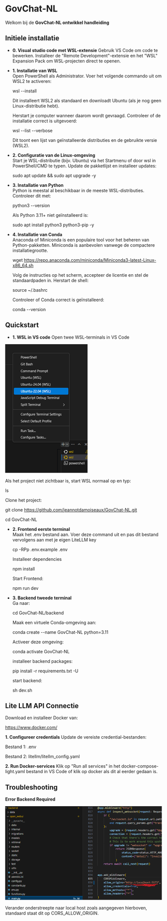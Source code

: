 # GovChat-NL

Welkom bij de **GovChat-NL ontwikkel handleiding**


## Initiele installatie


- **0. Visual studio code met WSL-extensie**
  Gebruik VS Code om code te bewerken. 
  Installeer de "Remote Development"-extensie en het "WSL" Expansion Pack om WSL-projecten direct te openen.

- **1. Installatie van WSL**  
  Open PowerShell als Administrator.
  Voer het volgende commando uit om WSL2 te activeren:

  wsl --install

  Dit installeert WSL2 als standaard en downloadt Ubuntu (als je nog geen Linux-distributie hebt).

  Herstart je computer wanneer daarom wordt gevraagd.
  Controleer of de installatie correct is uitgevoerd:
  
  wsl --list --verbose
  
  Dit toont een lijst van geïnstalleerde distributies en de gebruikte versie (WSL2).



- **2. Configuratie van de Linux-omgeving**  
  Start je WSL-distributie (bijv. Ubuntu) via het Startmenu of door wsl in PowerShell/CMD te typen.
  Update de pakketlijst en installeer updates:

  sudo apt update && sudo apt upgrade -y



- **3. Installatie van Python**  
  Python is meestal al beschikbaar in de meeste WSL-distributies. Controleer dit met:

  python3 --version

  Als Python 3.11+ niet geïnstalleerd is:

  sudo apt install python3 python3-pip -y


- **4. Installatie van Conda**  
  Anaconda of Miniconda is een populaire tool voor het beheren van Python-pakketten. Miniconda is aanbevolen vanwege de compactere installatiegrootte.

  wget https://repo.anaconda.com/miniconda/Miniconda3-latest-Linux-x86_64.sh

  Volg de instructies op het scherm, accepteer de licentie en stel de standaardpaden in.
  Herstart de shell:

  source ~/.bashrc

  Controleer of Conda correct is geïnstalleerd:

  conda --version

## Quickstart

- **1. WSL in VS code**
Open twee WSL-terminals in VS Code

![WSL](WSLShell.png)

  Als het project niet zichtbaar is, start WSL normaal op en typ:

  ls

  Clone het project:

  git clone https://github.com/jeannotdamoiseaux/GovChat-NL.git

  cd GovChat-NL

- **2. Frontend eerste terminal**  
  Maak het .env bestand aan. Voer deze command uit en pas dit bestand vervolgens aan met je eigen LiteLLM key

  cp -RPp .env.example .env
  
  Installeer dependencies

  npm install

  Start Frontend:

  npm run dev

- **3. Backend tweede terminal**  
  Ga naar:
  
  cd GovChat-NL/backend

  Maak een virtuele Conda-omgeving aan:

  conda create --name GovChat-NL python=3.11

  Activeer deze omgeving:

  conda activate GovChat-NL

  installeer backend packages:

  pip install -r requirements.txt -U

  start backend:

  sh dev.sh

## Lite LLM API Connectie
Download en installeer Docker van:

https://www.docker.com/

**1. Configureer credentials**
Update de vereiste credential-bestanden:

Bestand 1: .env

Bestand 2: litellm/litellm_config.yaml

**2. Run Docker-services**
Klik op "Run all services" in het docker-compose-light.yaml bestand in VS Code of klik op docker als dit al eerder gedaan is.

## Troubleshooting
**Error Backend Required**

![Backend Required](Backendrequired.png)

Verander onderstreepte naar local host zoals aangegeven hierboven, standaard staat dit op CORS_ALLOW_ORIGIN.